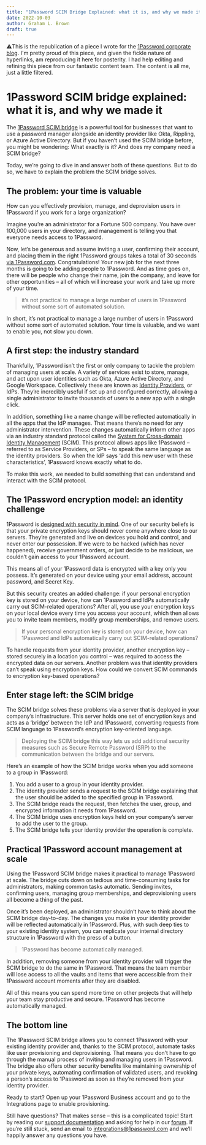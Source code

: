 ```yaml
---
title: "1Password SCIM Bridge Explained: what it is, and why we made it"
date: 2022-10-03
author: Graham L. Brown
draft: true
---
```




<aside>
⚠️This is the republication of a piece I wrote for the <a href="https://blog.1password.com/1password-scim-bridge-explained/">1Password corporate blog</a>. I'm pretty proud of this piece, and given the fickle nature of hyperlinks, am reproducing it here for posterity. I had help editing and refining this piece from our fantastic content team. The content is all me, just a little filtered.
</aside>

# 1Password SCIM bridge explained: what it is, and why we made it

The [1Password SCIM bridge](https://support.1password.com/scim/) is a powerful tool for businesses that want to use a password manager alongside an identity provider like Okta, Rippling, or Azure Active Directory. But if you haven’t used the SCIM bridge before, you might be wondering: What exactly is it? And does my company need a SCIM bridge?

Today, we’re going to dive in and answer both of these questions. But to do so, we have to explain the problem the SCIM bridge solves.

## The problem: your time is valuable
How can you effectively provision, manage, and deprovision users in 1Password if you work for a large organization?

Imagine you’re an administrator for a Fortune 500 company. You have over 100,000 users in your directory, and management is telling you that everyone needs access to 1Password.

Now, let’s be generous and assume inviting a user, confirming their account, and placing them in the right 1Password groups takes a total of 30 seconds [via 1Password.com](https://start.1password.com/signin). Congratulations! Your new job for the next three months is going to be adding people to 1Password. And as time goes on, there will be people who change their name, join the company, and leave for other opportunities – all of which will increase your work and take up more of your time.

> it’s not practical to manage a large number of users in 1Password without some sort of automated solution.

In short, it’s not practical to manage a large number of users in 1Password without some sort of automated solution. Your time is valuable, and we want to enable you, not slow you down.

## A first step: the industry standard

Thankfully, 1Password isn’t the first or only company to tackle the problem of managing users at scale. A variety of services exist to store, manage, and act upon user identities such as Okta, Azure Active Directory, and Google Workspace. Collectively these are known as [Identity Providers](https://www.okta.com/uk/identity-101/why-your-company-needs-an-identity-provider/), or IdPs. They’re incredibly useful if set up and configured correctly, allowing a single administrator to invite thousands of users to a new app with a single click.

In addition, something like a name change will be reflected automatically in all the apps that the IdP manages. That means there’s no need for any administrator intervention. These changes automatically inform other apps via an industry standard protocol called the [System for Cross-domain Identity Management](http://www.simplecloud.info/) (SCIM). This protocol allows apps like 1Password – referred to as Service Providers, or SPs – to speak the same language as the identity providers. So when the IdP says ‘add this new user with these characteristics’, 1Password knows exactly what to do.

To make this work, we needed to build something that can understand and interact with the SCIM protocol.

## The 1Password encryption model: an identity challenge

1Password is [designed with security in mind](https://1password.com/security/). One of our security beliefs is that your private encryption keys should never come anywhere close to our servers. They’re generated and live on devices you hold and control, and never enter our possession. If we were to be hacked (which has never happened), receive government orders, or just decide to be malicious, we couldn’t gain access to your 1Password account.

This means all of your 1Password data is encrypted with a key only you possess. It’s generated on your device using your email address, account password, and Secret Key.

But this security creates an added challenge: if your personal encryption key is stored on your device, how can 1Password and IdPs automatically carry out SCIM-related operations? After all, you use your encryption keys on your local device every time you access your account, which then allows you to invite team members, modify group memberships, and remove users.

> If your personal encryption key is stored on your device, how can 1Password and IdPs automatically carry out SCIM-related operations?

To handle requests from your identity provider, another encryption key – stored securely in a location you control – was required to access the encrypted data on our servers. Another problem was that identity providers can’t speak using encryption keys. How could we convert SCIM commands to encryption key-based operations?

## Enter stage left: the SCIM bridge

The SCIM bridge solves these problems via a server that is deployed in your company’s infrastructure. This server holds one set of encryption keys and acts as a ‘bridge’ between the IdP and 1Password, converting requests from SCIM language to 1Password’s encryption key-oriented language.

> Deploying the SCIM bridge this way lets us add additional security measures such as Secure Remote Password (SRP) to the communication between the bridge and our servers.

Here’s an example of how the SCIM bridge works when you add someone to a group in 1Password:

1. You add a user to a group in your identity provider.
1. The identity provider sends a request to the SCIM bridge explaining that the user should be added to the specified group in 1Password.
1. The SCIM bridge reads the request, then fetches the user, group, and encrypted information it needs from 1Password.
1. The SCIM bridge uses encryption keys held on your company’s server to add the user to the group.
1. The SCIM bridge tells your identity provider the operation is complete.

## Practical 1Password account management at scale

Using the 1Password SCIM bridge makes it practical to manage 1Password at scale. The bridge cuts down on tedious and time-consuming tasks for administrators, making common tasks automatic. Sending invites, confirming users, managing group memberships, and deprovisioning users all become a thing of the past.

Once it’s been deployed, an administrator shouldn’t have to think about the SCIM bridge day-to-day. The changes you make in your identity provider will be reflected automatically in 1Password. Plus, with such deep ties to your existing identity system, you can replicate your internal directory structure in 1Password with the press of a button.

> 1Password has become automatically managed.

In addition, removing someone from your identity provider will trigger the SCIM bridge to do the same in 1Password. That means the team member will lose access to all the vaults and items that were accessible from their 1Password account moments after they are disabled.

All of this means you can spend more time on other projects that will help your team stay productive and secure. 1Password has become automatically managed.

## The bottom line

The 1Password SCIM bridge allows you to connect 1Password with your existing identity provider and, thanks to the SCIM protocol, automate tasks like user provisioning and deprovisioning. That means you don’t have to go through the manual process of inviting and managing users in 1Password. The bridge also offers other security benefits like maintaining ownership of your private keys, automating confirmation of validated users, and revoking a person’s access to 1Password as soon as they’re removed from your identity provider.

Ready to start? Open up your 1Password Business account and go to the Integrations page to enable provisioning.

Still have questions? That makes sense – this is a complicated topic! Start by reading our [support documentation](https://support.1password.com/scim/) and asking for help in our [forum](https://1password.community/categories/scim-bridge). If you’re still stuck, send an email to [integrations@1password.com](mailto:integrations@1password.com) and we’ll happily answer any questions you have.